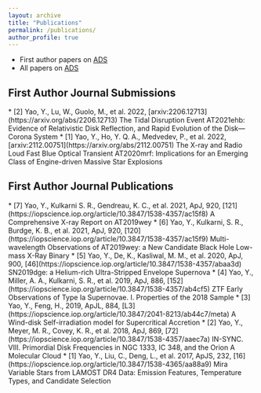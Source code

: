 ```yaml
---
layout: archive
title: "Publications"
permalink: /publications/
author_profile: true
---
```


* First author papers on [ADS](https://ui.adsabs.harvard.edu/user/libraries/iAGbJO3XR5GflQwi6SMwRw) 
* All papers on [ADS](https://ui.adsabs.harvard.edu/user/libraries/iAGbJO3XR5GflQwi6SMwRw)

<h2>First Author Journal Submissions</h2>  
* [2] Yao, Y., Lu, W., Guolo, M., et al. 2022, [arxiv:2206.12713](https://arxiv.org/abs/2206.12713) The Tidal Disruption Event AT2021ehb: Evidence of Relativistic Disk Reflection, and Rapid Evolution of the Disk—Corona System
* [1] Yao, Y., Ho, Y. Q. A., Medvedev, P., et al. 2022, [arxiv:2112.00751](https://arxiv.org/abs/2112.00751) The X-ray and Radio Loud Fast Blue Optical Transient AT2020mrf: Implications for an Emerging Class of Engine-driven Massive Star Explosions

<h2>First Author Journal Publications</h2>  
* [7] Yao, Y., Kulkarni S. R., Gendreau, K. C., et al. 2021, ApJ, 920, [121](https://iopscience.iop.org/article/10.3847/1538-4357/ac15f8) A Comprehensive X-ray Report on AT2019wey
* [6] Yao, Y., Kulkarni, S. R., Burdge, K. B., et al. 2021, ApJ, 920, [120](https://iopscience.iop.org/article/10.3847/1538-4357/ac15f9) Multi-wavelength Observations of AT2019wey: a New Candidate Black Hole Low-mass X-Ray Binary
* [5] Yao, Y., De, K., Kasliwal, M. M., et al. 2020, ApJ, 900, [46](https://iopscience.iop.org/article/10.3847/1538-4357/abaa3d) SN2019dge: a Helium-rich Ultra-Stripped Envelope Supernova
* [4] Yao, Y., Miller, A. A., Kulkarni, S. R., et al. 2019, ApJ, 886, [152](https://iopscience.iop.org/article/10.3847/1538-4357/ab4cf5) ZTF Early Observations of Type Ia Supernovae. I. Properties of the 2018 Sample
* [3] Yao, Y., Feng, H., 2019, ApJL, 884, [L3](https://iopscience.iop.org/article/10.3847/2041-8213/ab44c7/meta) A Wind-disk Self-irradiation model for Supercritical Accretion
* [2] Yao, Y., Meyer, M. R., Covey, K. R., et al. 2018, ApJ, 869, [72](https://iopscience.iop.org/article/10.3847/1538-4357/aaec7a) IN-SYNC. VIII. Primordial Disk Frequencies in NGC 1333, IC 348, and the Orion A Molecular Cloud
* [1] Yao, Y., Liu, C., Deng, L., et al. 2017, ApJS, 232, [16](https://iopscience.iop.org/article/10.3847/1538-4365/aa88a9) Mira Variable Stars from LAMOST DR4 Data: Emission Features, Temperature Types, and Candidate Selection

